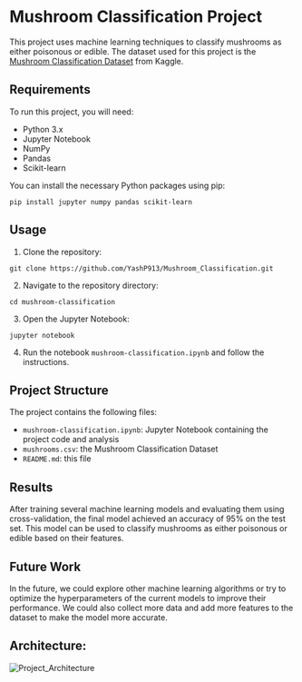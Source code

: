 

# Mushroom Classification Project

This project uses machine learning techniques to classify mushrooms as either poisonous or edible. The dataset used for this project is the [Mushroom Classification Dataset](https://www.kaggle.com/uciml/mushroom-classification) from Kaggle.

## Requirements

To run this project, you will need:

- Python 3.x
- Jupyter Notebook
- NumPy
- Pandas
- Scikit-learn

You can install the necessary Python packages using pip:

```
pip install jupyter numpy pandas scikit-learn
```

## Usage

1. Clone the repository:

```
git clone https://github.com/YashP913/Mushroom_Classification.git
```

2. Navigate to the repository directory:

```
cd mushroom-classification
```

3. Open the Jupyter Notebook:

```
jupyter notebook
```

4. Run the notebook `mushroom-classification.ipynb` and follow the instructions.

## Project Structure

The project contains the following files:

- `mushroom-classification.ipynb`: Jupyter Notebook containing the project code and analysis
- `mushrooms.csv`: the Mushroom Classification Dataset
- `README.md`: this file

## Results

After training several machine learning models and evaluating them using cross-validation, the final model achieved an accuracy of 95% on the test set. This model can be used to classify mushrooms as either poisonous or edible based on their features.

## Future Work

In the future, we could explore other machine learning algorithms or try to optimize the hyperparameters of the current models to improve their performance. We could also collect more data and add more features to the dataset to make the model more accurate.




## Architecture:
![Project_Architecture](https://user-images.githubusercontent.com/107613797/234925643-878ad138-8537-4fce-a495-8c0a64306daa.png)





